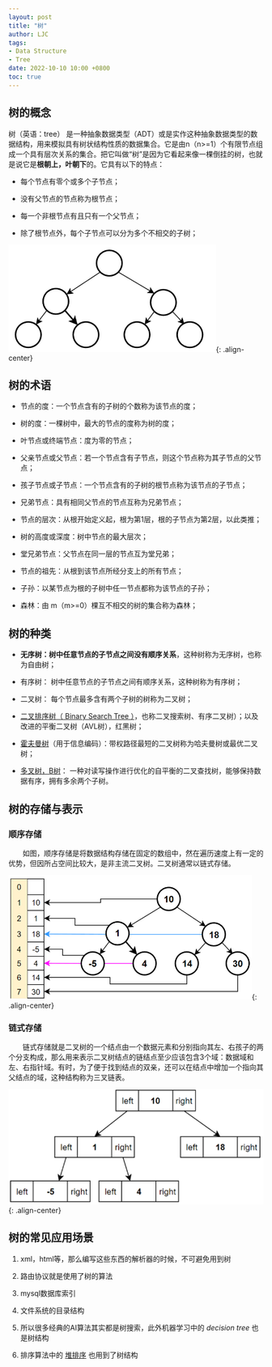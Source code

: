 ```yaml
---
layout: post
title: "树"
author: LJC
tags:
- Data Structure
- Tree
date: 2022-10-10 10:00 +0800
toc: true
---
```


## 树的概念

树（英语：tree） 是一种抽象数据类型（ADT）或是实作这种抽象数据类型的数据结构，用来模拟具有树状结构性质的数据集合。它是由n（n>=1）个有限节点组成一个具有层次关系的集合。把它叫做“树”是因为它看起来像一棵倒挂的树，也就是说它是**根朝上，叶朝下**的。它具有以下的特点：

- 每个节点有零个或多个子节点；

- 没有父节点的节点称为根节点；

- 每一个非根节点有且只有一个父节点；

- 除了根节点外，每个子节点可以分为多个不相交的子树；

![tree.png](/images/tree.png "树"){: .align-center}

## 树的术语

- 节点的度：一个节点含有的子树的个数称为该节点的度；

- 树的度：一棵树中，最大的节点的度称为树的度；

- 叶节点或终端节点：度为零的节点；

- 父亲节点或父节点：若一个节点含有子节点，则这个节点称为其子节点的父节点；

- 孩子节点或子节点：一个节点含有的子树的根节点称为该节点的子节点；

- 兄弟节点：具有相同父节点的节点互称为兄弟节点；

- 节点的层次：从根开始定义起，根为第1层，根的子节点为第2层，以此类推；

- 树的高度或深度：树中节点的最大层次；

- 堂兄弟节点：父节点在同一层的节点互为堂兄弟；

- 节点的祖先：从根到该节点所经分支上的所有节点；

- 子孙：以某节点为根的子树中任一节点都称为该节点的子孙；

- 森林：由 m（m>=0）棵互不相交的树的集合称为森林；

## 树的种类

- **无序树：**树中任意节点的子**节点之间没有顺序关系**，这种树称为无序树，也称为自由树；

- 有序树： 树中任意节点的子节点之间有顺序关系，这种树称为有序树；

- 二叉树： 每个节点最多含有两个子树的树称为二叉树；

- [二叉排序树（ Binary Search Tree ）](https://jeremy1lee.github.io/2022/10/02/binary-search-tree/)，也称二叉搜索树、有序二叉树）；以及改进的平衡二叉树（AVL树），红黑树；

- [霍夫曼树](https://jeremy1lee.github.io/2022/09/28/huff-tree/)（用于信息编码）：带权路径最短的二叉树称为哈夫曼树或最优二叉树；

- [多叉树，B树](https://jeremy1lee.github.io/2022/10/07/multiway-tree/)： 一种对读写操作进行优化的自平衡的二叉查找树，能够保持数据有序，拥有多余两个子树。

## 树的存储与表示

### 顺序存储

&emsp;&emsp;如图，顺序存储是将数据结构存储在固定的数组中，然在遍历速度上有一定的优势，但因所占空间比较大，是非主流二叉树。二叉树通常以链式存储。

![arrayTree.png](/images/arrayTree.png "顺序存储"){: .align-center}

### 链式存储

&emsp;&emsp;链式存储就是二叉树的一个结点由一个数据元素和分别指向其左、右孩子的两个分支构成，那么用来表示二叉树结点的链结点至少应该包含3个域：数据域和左、右指针域。有时，为了便于找到结点的双亲，还可以在结点中增加一个指向其父结点的域，这种结构称为三叉链表。

![linkedTree.png](/images/linkedTree.png "链式存储"){: .align-center}

## 树的常见应用场景

1. xml，html等，那么编写这些东西的解析器的时候，不可避免用到树

2. 路由协议就是使用了树的算法

3. mysql数据库索引

4. 文件系统的目录结构

5. 所以很多经典的AI算法其实都是树搜索，此外机器学习中的 *decision tree* 也是树结构

6. 排序算法中的 [堆排序](https://jeremy1lee.github.io/2022/09/27/heap-sort/) 也用到了树结构

